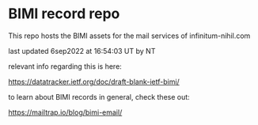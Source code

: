 # BIMI record repo

This repo hosts the BIMI assets for the mail services of infinitum-nihil.com

last updated 6sep2022 at 16:54:03 UT by NT

relevant info regarding this is here:

https://datatracker.ietf.org/doc/draft-blank-ietf-bimi/

to learn about BIMI records in general, check these out:

https://mailtrap.io/blog/bimi-email/
